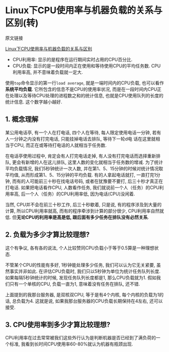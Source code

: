 # Linux下CPU使用率与机器负载的关系与区别(转)

原文链接

[Linux下CPU使用率与机器负载的关系与区别](http://blog.sina.com.cn/s/blog_6090a6ba0101kacf.html)

- CPU利用率: 显示的是程序在运行期间实时占用的CPU百分比. 
- CPU负载: 显示的是一段时间内正在使用和等待使用CPU的平均任务数. CPU利用率高, 并不意味着负载就一定大. 

使用`top`命令显示的第一行`load average`, 就是一端时间内的CPU负载, 也可以看作**系统平均负载**. 它所包含的信息不是CPU的使用率状况, 而是在一段时间内CPU正在处理以及等待CPU处理的进程数之和的统计信息, 也就是CPU使用队列的长度的统计信息. 这个数字越小越好. 

## 1. 概念理解

某公用电话亭, 有一个人在打电话, 四个人在等待, 每人限定使用电话一分钟, 若有人一分钟之内没有打完电话, 只能挂掉电话去排队, 等待下一轮d电 话在这里就相当于CPU, 而正在或等待打电话的人就相当于任务数. 

在电话亭使用过程中, 肯定会有人打完电话走掉, 有人没有打完电话而选择重新排队, 更会有新增的人在这儿排队, 这里人数的变化就相当于任务数的增减. 为了统计平均负载情况, 我们5秒钟统计一次人数, 并在第1、5、15分钟的时候对统计情况取平均值, 从而形成第1、5、15分钟的平均负载. 有的人拿起电话就打, 一直打完1分钟, 而有的人可能前三十秒在找电话号码, 或者在犹豫要不要打, 后三十秒才真正在打电话. 如果把电话看作CPU, 人数看作任务, 我们就说前一个人（任务）的CPU利用率高, 后一个人（任务）的CPU利用率低, 因为电话(CPU)没闲着. 

当然, CPU并不会在前三十秒工作, 后三十秒歇着, 只是说, 有的程序涉及到大量的计算, 所以CPU利用率就高, 而有的程序牵涉到计算的部分很少, CPU利用率自然就低. 但**无论CPU的利用率是高是低, 跟后面有多少任务在排队没有必然关系**. 

## 2. 负载为多少才算比较理想?

这个有争议, 各有各的说法, 个人比较赞同CPU负载小于等于0.5算是一种理想状态. 

不管某个CPU的性能有多好, 1秒钟能处理多少任务, 我们可以认为它无关紧要, 虽然事实并非如此. 在评估CPU负载时, 我们只以5秒钟为单位为统计任务队列长度. 如果每隔5秒钟统计的时候, 发现任务队列长度都是1, 那么CPU负载就为1. 假如我们只有一个单核的CPU, 负载一直为1, 意味着没有任务在排队, 还不错. 

上面提到的我那台服务器, 是双核双CPU, 等于是有4个内核, 每个内核的负载为1的话, 总负载为4. 这就是说, 如果我那台服务器的CPU负载长期保持在4左右, 还可以接受. 

## 3. CPU使用率到多少才算比较理想?

CPU利用率在过去常常被我们这些外行认为是判断机器是否已经到了满负荷的一个标准, 我看到长时间CPU使用率60-80%就认为机器有瓶颈出现. 
